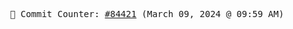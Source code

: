 <p align="center">
    <samp>
        📮 Commit Counter: <a href="https://github.com/Javascript-void0/Javascript-void0/commits/main">#84421</a> (March 09, 2024 @ 09:59 AM)
    </samp>
</p>